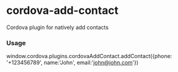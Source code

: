 # cordova-add-contact
Cordova plugin for natively add contacts

### Usage

  window.cordova.plugins.cordovaAddContact.addContact({phone: '+123456789', name:'John', email:'john@john.com'})
